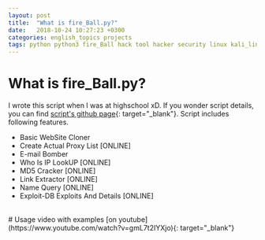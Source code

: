 ```yaml
---
layout: post
title:  "What is fire_Ball.py?"
date:   2018-10-24 10:27:23 +0300
categories: english_topics projects
tags: python python3 fire_Ball hack tool hacker security linux kali_linux script
---
```

# What is fire_Ball.py?
I wrote this script when I was at highschool xD. If you wonder script details, you can find [script's github page](https://github.com/eredotpkfr/fire_Ball){: target="_blank"}. Script includes following features.
<br/>
* Basic WebSite Cloner
* Create Actual Proxy List [ONLINE]
* E-mail Bomber
* Who Is IP LookUP [ONLINE]
* MD5 Cracker [ONLINE]
* Link Extractor [ONLINE]
* Name Query [ONLINE]
* Exploit-DB Exploits And Details [ONLINE]
<br/>
# Usage video with examples [on youtube](https://www.youtube.com/watch?v=gmL7t2IYXjo){: target="_blank"}
